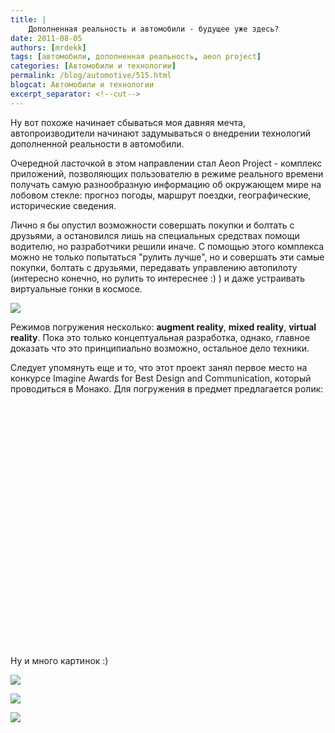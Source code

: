 ```yaml
---
title: |
    Дополненная реальность и автомобили - будущее уже здесь?
date: 2011-08-05
authors: [mrdekk]
tags: [автомобили, дополненная реальность, aeon project]
categories: [Автомобили и технологии]
permalink: /blog/automotive/515.html
blogcat: Автомобили и технологии
excerpt_separator: <!--cut-->
---
```


Ну вот похоже начинает сбываться моя давняя мечта, автопроизводители начинают задумываться о внедрении технологий дополненной реальности в автомобили.

Очередной ласточкой в этом направлении стал Aeon Project - комплекс приложений, позволяющих пользователю в режиме реального времени получать самую разнообразную информацию об окружающем мире на лобовом стекле: прогноз погоды, маршрут поездки, географические, исторические сведения. 

Лично я бы опустил возможности совершать покупки и болтать с друзьями, а остановился лишь на специальных средствах помощи водителю, но разработчики решили иначе. С помощью этого комплекса можно не только попытаться "рулить лучше", но и совершать эти самые покупки, болтать с друзьями, передавать управлению автопилоту (интересно конечно, но рулить то интереснее :) ) и даже устраивать виртуальные гонки в космосе.


![](http://itw66.ru/uploads/images/00/00/01/2011/08/05/2525e8.jpg)



<!--cut-->


Режимов погружения несколько: **augment reality**, **mixed reality**, **virtual reality**. Пока это только концептуальная разработка, однако, главное доказать что это принципиально возможно, остальное дело техники. 

Следует упомянуть еще и то, что этот проект занял первое место на конкурсе Imagine Awards for Best Design and Communication, который проводиться в Монако. Для погружения в предмет предлагается ролик:

<object style="height: 390px; width: 640px"><param name="movie" value="http://www.youtube.com/v/UjnbiaY1JCE?version=3"><param name="allowFullScreen" value="true"><param name="allowScriptAccess" value="always"><embed src="http://www.youtube.com/v/UjnbiaY1JCE?version=3" type="application/x-shockwave-flash" allowfullscreen="true" allowScriptAccess="always" width="640" height="390"></object>

Ну и много картинок :)


![](http://itw66.ru/uploads/images/00/00/01/2011/08/05/5fc0c7.jpg)


![](http://itw66.ru/uploads/images/00/00/01/2011/08/05/18c370.jpg)


![](http://itw66.ru/uploads/images/00/00/01/2011/08/05/0c5bf9.jpg)

